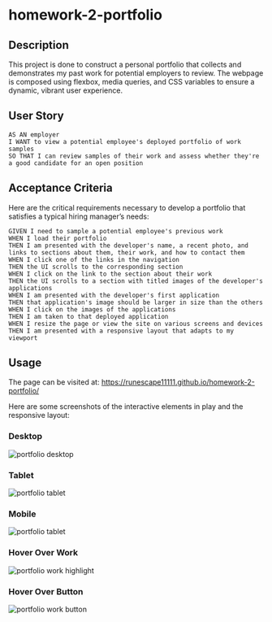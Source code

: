 # homework-2-portfolio

## Description

This project is done to construct a personal portfolio that collects and demonstrates my past work for potential employers to review. The webpage is composed using flexbox, media queries, and CSS variables to ensure a dynamic, vibrant user experience.

## User Story

```
AS AN employer
I WANT to view a potential employee's deployed portfolio of work samples
SO THAT I can review samples of their work and assess whether they're a good candidate for an open position
```
## Acceptance Criteria

Here are the critical requirements necessary to develop a portfolio that satisfies a typical hiring manager’s needs:

```
GIVEN I need to sample a potential employee's previous work
WHEN I load their portfolio
THEN I am presented with the developer's name, a recent photo, and links to sections about them, their work, and how to contact them
WHEN I click one of the links in the navigation
THEN the UI scrolls to the corresponding section
WHEN I click on the link to the section about their work
THEN the UI scrolls to a section with titled images of the developer's applications
WHEN I am presented with the developer's first application
THEN that application's image should be larger in size than the others
WHEN I click on the images of the applications
THEN I am taken to that deployed application
WHEN I resize the page or view the site on various screens and devices
THEN I am presented with a responsive layout that adapts to my viewport
```
## Usage

The page can be visited at: https://runescape11111.github.io/homework-2-portfolio/

Here are some screenshots of the interactive elements in play and the responsive layout:

### Desktop
![portfolio desktop](./assets/images/desktop.png)

### Tablet
![portfolio tablet](./assets/images/tablet.png)

### Mobile
![portfolio tablet](./assets/images/mobile.png)

### Hover Over Work
![portfolio work highlight](./assets/images/highlight.jpg)

### Hover Over Button
![portfolio work button](./assets/images/button.jpg)
